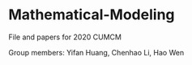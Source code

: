 # Mathematical-Modeling
File and papers for 2020 CUMCM

Group members: Yifan Huang, Chenhao Li, Hao Wen
